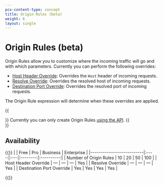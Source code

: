 ```yaml
---
pcx-content-type: concept
title: Origin Rules (beta)
weight: 6
layout: single
---
```


# Origin Rules (beta)

Origin Rules allow you to customize where the incoming traffic will go and with which parameters. Currently you can perform the following overrides:

* [Host Header Override](/rules/origin-rules/features/#host-header-override): Overrides the `Host` header of incoming requests.
* [Resolve Override](/rules/origin-rules/features/#resolve-override): Overrides the resolved host of incoming requests.
* [Destination Port Override](/rules/origin-rules/features/#destination-port-override): Overrides the resolved port of incoming requests.

The Origin Rule expression will determine when these overrides are applied.

{{<Aside type="warning">}}
Currently you can only create Origin Rules [using the API](/rules/origin-rules/create-api/).
{{</Aside>}}

## Availability

{{<table-wrap>}}
|                           | Free | Pro | Business | Enterprise |
|---------------------------|:----:|:---:|:--------:|:----------:|
| Number of Origin Rules    |  10  | 20  |    50    |    100     |
| Host Header Override      |  —   |  —  |    —     |    Yes     |
| Resolve Override          |  —   |  —  |    —     |    Yes     |
| Destination Port Override | Yes  | Yes |   Yes    |    Yes     |

{{</table-wrap>}}
